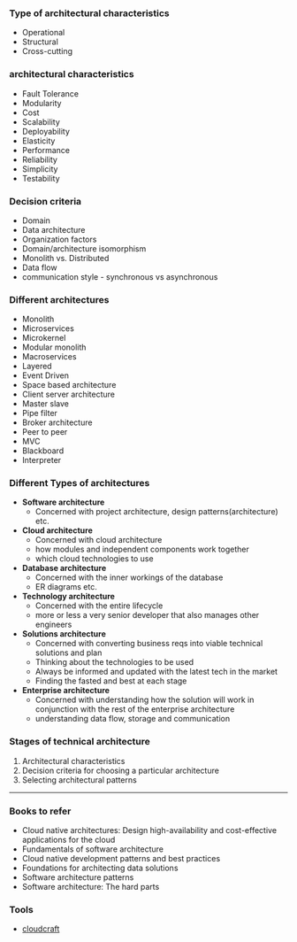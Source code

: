 ### Type of architectural characteristics
- Operational
- Structural
- Cross-cutting

### architectural characteristics
- Fault Tolerance
- Modularity
- Cost
- Scalability
- Deployability
- Elasticity
- Performance
- Reliability
- Simplicity
- Testability
### Decision criteria
- Domain
- Data architecture
- Organization factors
- Domain/architecture isomorphism
- Monolith vs. Distributed
- Data flow
- communication style - synchronous vs asynchronous

### Different architectures
- Monolith
- Microservices
- Microkernel
- Modular monolith
- Macroservices
- Layered
- Event Driven
- Space based architecture
- Client server architecture
- Master slave
- Pipe filter
- Broker architecture
- Peer to peer
- MVC
- Blackboard
- Interpreter

### Different Types of architectures
- **Software architecture**
	-  Concerned with project architecture, design patterns(architecture) etc.
- **Cloud architecture**
	- Concerned with cloud architecture
	- how modules and independent components work together
	- which cloud technologies to use
- **Database architecture**
	- Concerned with the inner workings of the database
	- ER diagrams etc.
- **Technology architecture**
	- Concerned with the entire lifecycle
	- more or less a very senior developer that also manages other engineers
- **Solutions architecture**
	- Concerned with converting business reqs into viable technical solutions and plan
	- Thinking about the technologies to be used
	- Always be informed and updated with the latest tech in the market
	- Finding the fasted and best at each stage
- **Enterprise architecture**
	- Concerned with understanding how the solution will work in conjunction with the rest of the enterprise architecture
	- understanding data flow, storage and communication


### Stages of technical architecture
1. Architectural characteristics
2. Decision criteria for choosing a particular architecture
3. Selecting architectural patterns

<hr>

### Books to refer
- Cloud native architectures: Design high-availability and cost-effective applications for the cloud
- Fundamentals of software architecture
- Cloud native development patterns and best practices
- Foundations for architecting data solutions
- Software architecture patterns
- Software architecture: The hard parts


### Tools
- [cloudcraft](https://www.cloudcraft.co/)
